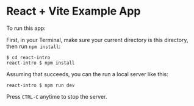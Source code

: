 # React + Vite Example App

To run this app:

First, in your Terminal, make sure your current directory is this directory, then run `npm install`:

```
$ cd react-intro
react-intro $ npm install
```

Assuming that succeeds, you can the run a local server like this:

```
react-intro $ npm run dev
```

Press `CTRL-C` anytime to stop the server.